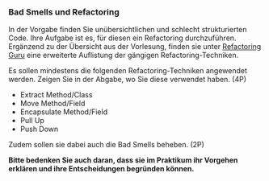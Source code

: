 ### Bad Smells und Refactoring

In der Vorgabe finden Sie unübersichtlichen und schlecht strukturierten Code. 
Ihre Aufgabe ist es, für diesen ein Refactoring durchzuführen.
Ergänzend zu der Übersicht aus der Vorlesung, finden sie unter 
[Refactoring Guru](https://refactoring.guru/refactoring/techniques) eine erweiterte 
Auflistung der gängigen Refactoring-Techniken.

Es sollen mindestens die folgenden Refactoring-Techniken angewendet werden. 
Zeigen Sie in der Abgabe, wo Sie diese verwendet haben. (4P)

- Extract Method/Class
- Move Method/Field
- Encapsulate Method/Field
- Pull Up
- Push Down

Zudem sollen sie dabei auch die Bad Smells beheben. (2P)

**Bitte bedenken Sie auch daran, dass sie im Praktikum ihr Vorgehen erklären und ihre 
Entscheidungen begründen können.**
